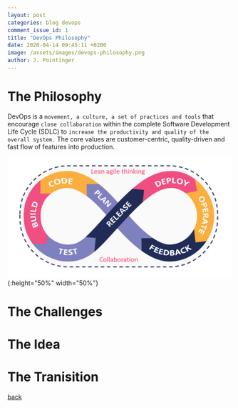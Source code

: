 ```yaml
---
layout: post
categories: blog devops
comment_issue_id: 1
title: "DevOps Philosophy"
date: 2020-04-14 09:45:11 +0200
image: /assets/images/devops-philosophy.png
author: J. Pointinger
---
```


# The Philosophy

DevOps is a `movement, a culture, a set of practices and tools` that encourage `close collaboration` within the complete Software Development Life Cycle (SDLC) to `increase the productivity and quality of the overall system.` The core values are customer-centric, quality-driven and fast flow of features into production.

![DevOps Philosophy](/assets/images/devops-philosophy.png){:height="50%" width="50%"}

# The Challenges

# The Idea

# The Tranisition

[back](/devops)